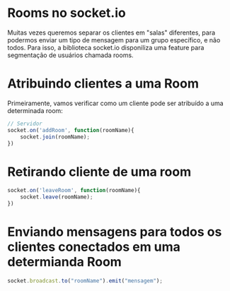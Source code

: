 # Rooms no socket.io
Muitas vezes queremos separar os clientes em "salas" diferentes, para podermos enviar um tipo de mensagem para um grupo específico, e não todos.
Para isso, a biblioteca socket.io disponiliza uma feature para segmentação de usuários chamada rooms.

# Atribuindo clientes a uma Room
Primeiramente, vamos verificar como um cliente pode ser atribuído a uma determinada room:
```javascript
// Servidor
socket.on('addRoom', function(roomName){
    socket.join(roomName);
})
``` 

# Retirando cliente de uma room
```javascript
socket.on('leaveRoom', function(roomName){
    socket.leave(roomName);
})
```

# Enviando mensagens para todos os clientes conectados em uma determianda Room
```javascript
socket.broadcast.to("roomName").emit("mensagem");
```
